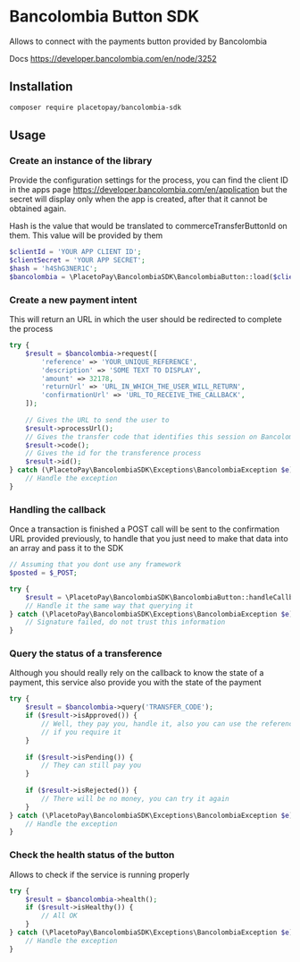 # Bancolombia Button SDK

Allows to connect with the payments button provided by Bancolombia

Docs https://developer.bancolombia.com/en/node/3252

## Installation

```bash
composer require placetopay/bancolombia-sdk
```

## Usage

### Create an instance of the library

Provide the configuration settings for the process, you can find the client ID in the apps page 
https://developer.bancolombia.com/en/application but the secret will display only when the app is created, after that 
it cannot be obtained again.

Hash is the value that would be translated to commerceTransferButtonId on them. This value will be provided by them

```php
$clientId = 'YOUR APP CLIENT ID';
$clientSecret = 'YOUR APP SECRET';
$hash = 'h4ShG3NER1C';
$bancolombia = \PlacetoPay\BancolombiaSDK\BancolombiaButton::load($clientId, $clientSecret, $hash);
```

### Create a new payment intent

This will return an URL in which the user should be redirected to complete the process

```php
try {
    $result = $bancolombia->request([
        'reference' => 'YOUR_UNIQUE_REFERENCE',
        'description' => 'SOME TEXT TO DISPLAY',
        'amount' => 32178,
        'returnUrl' => 'URL_IN_WHICH_THE_USER_WILL_RETURN',
        'confirmationUrl' => 'URL_TO_RECEIVE_THE_CALLBACK',
    ]);
    
    // Gives the URL to send the user to
    $result->processUrl();
    // Gives the transfer code that identifies this session on Bancolombia
    $result->code();
    // Gives the id for the transference process
    $result->id();
} catch (\PlacetoPay\BancolombiaSDK\Exceptions\BancolombiaException $e) {
    // Handle the exception
}
```

### Handling the callback

Once a transaction is finished a POST call will be sent to the confirmation URL provided previously, to handle that
you just need to make that data into an array and pass it to the SDK

```php
// Assuming that you dont use any framework
$posted = $_POST;

try {
    $result = \PlacetoPay\BancolombiaSDK\BancolombiaButton::handleCallback($posted, 'THE_SECRET');
    // Handle it the same way that querying it
} catch (\PlacetoPay\BancolombiaSDK\Exceptions\BancolombiaException $e) {
    // Signature failed, do not trust this information
}
```

### Query the status of a transference

Although you should really rely on the callback to know the state of a payment, this service also provide you with the state of the payment

```php
try {
    $result = $bancolombia->query('TRANSFER_CODE');
    if ($result->isApproved()) {
        // Well, they pay you, handle it, also you can use the reference and authorization for example to link the info
        // if you require it
    }
    
    if ($result->isPending()) {
        // They can still pay you
    }
    
    if ($result->isRejected()) {
        // There will be no money, you can try it again
    }
} catch (\PlacetoPay\BancolombiaSDK\Exceptions\BancolombiaException $e) {
    // Handle the exception
}
```

### Check the health status of the button

Allows to check if the service is running properly

```php
try {
    $result = $bancolombia->health();
    if ($result->isHealthy()) {
        // All OK
    }
} catch (\PlacetoPay\BancolombiaSDK\Exceptions\BancolombiaException $e) {
    // Handle the exception
}
```
